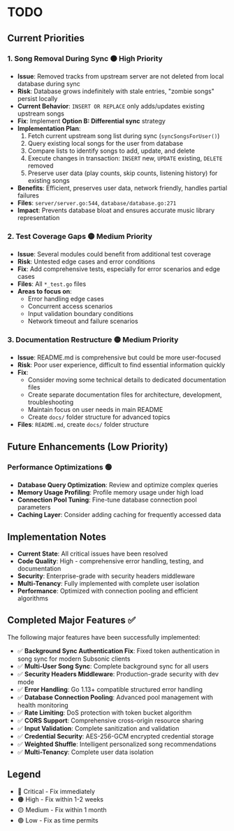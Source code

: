 # TODO

## Current Priorities

### 1. **Song Removal During Sync** 🟠 High Priority
- **Issue**: Removed tracks from upstream server are not deleted from local database during sync
- **Risk**: Database grows indefinitely with stale entries, "zombie songs" persist locally
- **Current Behavior**: `INSERT OR REPLACE` only adds/updates existing upstream songs
- **Fix**: Implement **Option B: Differential sync** strategy
- **Implementation Plan**:
  1. Fetch current upstream song list during sync (`syncSongsForUser()`)
  2. Query existing local songs for the user from database
  3. Compare lists to identify songs to add, update, and delete
  4. Execute changes in transaction: `INSERT` new, `UPDATE` existing, `DELETE` removed
  5. Preserve user data (play counts, skip counts, listening history) for existing songs
- **Benefits**: Efficient, preserves user data, network friendly, handles partial failures
- **Files**: `server/server.go:544`, `database/database.go:271`
- **Impact**: Prevents database bloat and ensures accurate music library representation

### 2. **Test Coverage Gaps** 🟡 Medium Priority
- **Issue**: Several modules could benefit from additional test coverage
- **Risk**: Untested edge cases and error conditions
- **Fix**: Add comprehensive tests, especially for error scenarios and edge cases
- **Files**: All `*_test.go` files
- **Areas to focus on**:
  - Error handling edge cases
  - Concurrent access scenarios
  - Input validation boundary conditions
  - Network timeout and failure scenarios

### 3. **Documentation Restructure** 🟡 Medium Priority
- **Issue**: README.md is comprehensive but could be more user-focused
- **Risk**: Poor user experience, difficult to find essential information quickly
- **Fix**: 
  - Consider moving some technical details to dedicated documentation files
  - Create separate documentation files for architecture, development, troubleshooting
  - Maintain focus on user needs in main README
  - Create `docs/` folder structure for advanced topics
- **Files**: `README.md`, create `docs/` folder structure

## Future Enhancements (Low Priority)

### Performance Optimizations 🟢
- **Database Query Optimization**: Review and optimize complex queries
- **Memory Usage Profiling**: Profile memory usage under high load
- **Connection Pool Tuning**: Fine-tune database connection pool parameters
- **Caching Layer**: Consider adding caching for frequently accessed data

## Implementation Notes

- **Current State**: All critical issues have been resolved
- **Code Quality**: High - comprehensive error handling, testing, and documentation
- **Security**: Enterprise-grade with security headers middleware
- **Multi-Tenancy**: Fully implemented with complete user isolation
- **Performance**: Optimized with connection pooling and efficient algorithms

## Completed Major Features ✅

The following major features have been successfully implemented:

- ✅ **Background Sync Authentication Fix**: Fixed token authentication in song sync for modern Subsonic clients
- ✅ **Multi-User Song Sync**: Complete background sync for all users
- ✅ **Security Headers Middleware**: Production-grade security with dev mode
- ✅ **Error Handling**: Go 1.13+ compatible structured error handling
- ✅ **Database Connection Pooling**: Advanced pool management with health monitoring
- ✅ **Rate Limiting**: DoS protection with token bucket algorithm
- ✅ **CORS Support**: Comprehensive cross-origin resource sharing
- ✅ **Input Validation**: Complete sanitization and validation
- ✅ **Credential Security**: AES-256-GCM encrypted credential storage
- ✅ **Weighted Shuffle**: Intelligent personalized song recommendations
- ✅ **Multi-Tenancy**: Complete user data isolation

## Legend
- 🔴 Critical - Fix immediately
- 🟠 High - Fix within 1-2 weeks  
- 🟡 Medium - Fix within 1 month
- 🟢 Low - Fix as time permits
